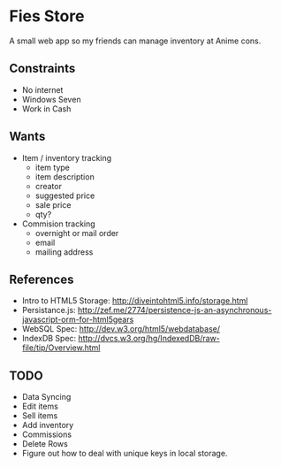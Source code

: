 # Fies Store

A small web app so my friends can manage inventory at Anime cons.

## Constraints

 * No internet
 * Windows Seven
 * Work in Cash

## Wants

 * Item / inventory tracking
   * item type
   * item description
   * creator
   * suggested price
   * sale price
   * qty?
 * Commision tracking
   * overnight or mail order
   * email
   * mailing address

## References

 * Intro to HTML5 Storage: <http://diveintohtml5.info/storage.html>
 * Persistance.js: <http://zef.me/2774/persistence-js-an-asynchronous-javascript-orm-for-html5gears>
 * WebSQL Spec: <http://dev.w3.org/html5/webdatabase/>
 * IndexDB Spec: <http://dvcs.w3.org/hg/IndexedDB/raw-file/tip/Overview.html>

## TODO

 * Data Syncing
 * Edit items
 * Sell items
 * Add inventory
 * Commissions
 * Delete Rows
 * Figure out how to deal with unique keys in local storage.
